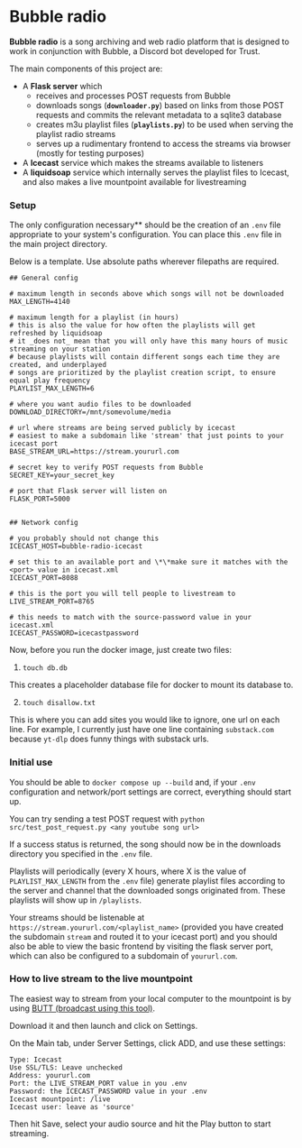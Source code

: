 # Bubble radio

**Bubble radio** is a song archiving and web radio platform that is designed to work in conjunction with Bubble, a Discord bot developed for Trust.

The main components of this project are:

- A **Flask server** which 
	- receives and processes POST requests from Bubble
	- downloads songs (**`downloader.py`**) based on links from those POST requests and commits the relevant metadata to a sqlite3 database
	- creates m3u playlist files (**`playlists.py`**) to be used when serving the playlist radio streams
	- serves up a rudimentary frontend to access the streams via browser (mostly for testing purposes)
- A **Icecast** service which makes the streams available to listeners
- A **liquidsoap** service which internally serves the playlist files to Icecast, and also makes a live mountpoint available for livestreaming

### Setup

The only configuration necessary\*\* should be the creation of an `.env` file appropriate to your system's configuration. You can place this `.env` file in the main project directory.

Below is a template. Use absolute paths wherever filepaths are required.

```
## General config

# maximum length in seconds above which songs will not be downloaded
MAX_LENGTH=4140

# maximum length for a playlist (in hours)
# this is also the value for how often the playlists will get refreshed by liquidsoap
# it _does not_ mean that you will only have this many hours of music streaming on your station
# because playlists will contain different songs each time they are created, and underplayed
# songs are prioritized by the playlist creation script, to ensure equal play frequency
PLAYLIST_MAX_LENGTH=6

# where you want audio files to be downloaded
DOWNLOAD_DIRECTORY=/mnt/somevolume/media

# url where streams are being served publicly by icecast
# easiest to make a subdomain like 'stream' that just points to your icecast port
BASE_STREAM_URL=https://stream.yoururl.com

# secret key to verify POST requests from Bubble
SECRET_KEY=your_secret_key

# port that Flask server will listen on
FLASK_PORT=5000


## Network config

# you probably should not change this
ICECAST_HOST=bubble-radio-icecast

# set this to an available port and \*\*make sure it matches with the <port> value in icecast.xml
ICECAST_PORT=8088

# this is the port you will tell people to livestream to
LIVE_STREAM_PORT=8765

# this needs to match with the source-password value in your icecast.xml
ICECAST_PASSWORD=icecastpassword
```

Now, before you run the docker image, just create two files:

1) `touch db.db`

This creates a placeholder database file for docker to mount its database to.

2) `touch disallow.txt`

 This is where you can add sites you would like to ignore, one url on each line. For example, I currently just have one line containing `substack.com` because `yt-dlp` does funny things with substack urls.

### Initial use

You should be able to `docker compose up --build` and, if your `.env` configuration and network/port settings are correct, everything should start up.

You can try sending a test POST request with `python src/test_post_request.py <any youtube song url>`

If a success status is returned, the song should now be in the downloads directory you specified in the `.env` file.

Playlists will periodically (every X hours, where X is the value of `PLAYLIST_MAX_LENGTH` from the `.env` file) generate playlist files according to the server and channel that the downloaded songs originated from. These playlists will show up in `/playlists`.

Your streams should be listenable at `https://stream.yoururl.com/<playlist_name>` (provided you have created the subdomain `stream` and routed it to your icecast port) and you should also be able to view the basic frontend by visiting the flask server port, which can also be configured to a subdomain of `yoururl.com`.

### How to live stream to the live mountpoint

The easiest way to stream from your local computer to the mountpoint is by using [BUTT (broadcast using this tool)](https://danielnoethen.de/butt/).

Download it and then launch and click on Settings. 

On the Main tab, under Server Settings, click ADD, and use these settings:

```
Type: Icecast
Use SSL/TLS: Leave unchecked
Address: yoururl.com
Port: the LIVE_STREAM_PORT value in you .env
Password: the ICECAST_PASSWORD value in your .env
Icecast mountpoint: /live
Icecast user: leave as 'source'
```

Then hit Save, select your audio source and hit the Play button to start streaming.